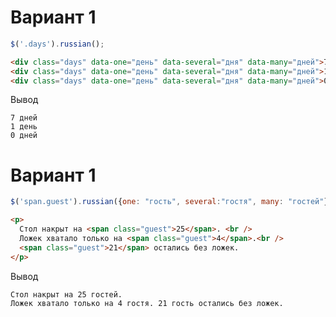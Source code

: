 Вариант 1
====
```javascript
$('.days').russian();  
```

```html
<div class="days" data-one="день" data-several="дня" data-many="дней">7</div>
<div class="days" data-one="день" data-several="дня" data-many="дней">1</div>
<div class="days" data-one="день" data-several="дня" data-many="дней">0</div>
```

Вывод
```
7 дней
1 день
0 дней
```

Вариант 1
====

```javascript
$('span.guest').russian({one: "гость", several:"гостя", many: "гостей"});
```

```html
<p>
  Стол накрыт на <span class="guest">25</span>. <br />
  Ложек хватало только на <span class="guest">4</span>.<br />
  <span class="guest">21</span> остались без ложек.
</p>
```

Вывод
```
Стол накрыт на 25 гостей. 
Ложек хватало только на 4 гостя. 21 гость остались без ложек.
```


